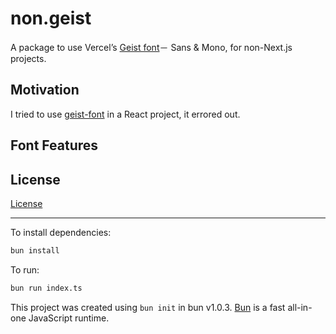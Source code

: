 # non.geist

A package to use Vercelʼs [Geist font](https://vercel.com/font)－ Sans & Mono, for non-Next.js projects.

## Motivation

I tried to use [geist-font](https://www.npmjs.com/package/geist) in a React project, it errored out.

## Font Features

## License

[License](https://github.com/vercel/geist-font/blob/main/LICENSE.TXT)

---

To install dependencies:

```bash
bun install
```

To run:

```bash
bun run index.ts
```

This project was created using `bun init` in bun v1.0.3. [Bun](https://bun.sh) is a fast all-in-one JavaScript runtime.
